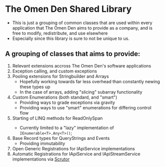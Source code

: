 # The Omen Den Shared Library

- This is just a grouping of common classes that are used within every application that The Omen Den aims to provide as a company, and is free to modify, redistribute, and use elsewhere
- Especially since this library is sure to not be unique to us.

## A grouping of classes that aims to provide:
1. Relevant extensions accross The Omen Den's software applications
2. Exception calling, and custom exceptions
3. Pooling extensions for Stringbuilder and Arrays
   - Hopefully working towards far less overhead than constantly newing these types up
   - In the case of arrays, adding "slicing" subarray functionality
4. Custom Enumerations (both standard, and "smart")
   - Providing ways to grade exceptions via gravity
   - Providing ways to use "smart" enumerations for differing control flow
5. Starting of LINQ methods for ReadOnlySpan<T>
   - Currently limited to a "lazy" implementation of `IEnumerable<T>.Any<T>()`;
6. Base Record types for QueryStrings and Events
   - Providing immutability
7. Open Generic Registrations for IApiService implementations
8. Automatic Registrations for IApiService and IApiStreamService implementations via [Scrutor](https://github.com/khellang/Scrutor)
